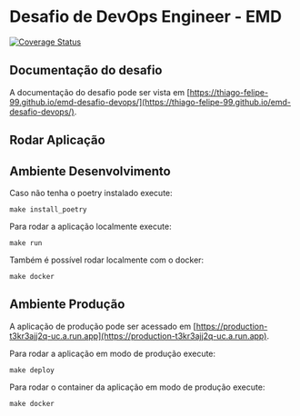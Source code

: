 # Desafio de DevOps Engineer - EMD
[![Coverage Status](https://coveralls.io/repos/github/thiago-felipe-99/emd-desafio-devops/badge.svg?branch=main)](https://coveralls.io/github/thiago-felipe-99/emd-desafio-devops?branch=main)

## Documentação do desafio
A documentação do desafio pode ser vista em [https://thiago-felipe-99.github.io/emd-desafio-devops/](https://thiago-felipe-99.github.io/emd-desafio-devops/).

## Rodar Aplicação
## Ambiente Desenvolvimento
Caso não tenha o poetry instalado execute:
```shell
make install_poetry
```
Para rodar a aplicação localmente execute:
```shell
make run
```
Também é possível rodar localmente com o docker:
```shell
make docker
```
## Ambiente Produção
A aplicação de produção pode ser acessado em [https://production-t3kr3ajj2q-uc.a.run.app](https://production-t3kr3ajj2q-uc.a.run.app).

Para rodar a aplicação em modo de produção execute:
```shell
make deploy
```
Para rodar o container da aplicação em modo de produção execute:
```shell
make docker
```

